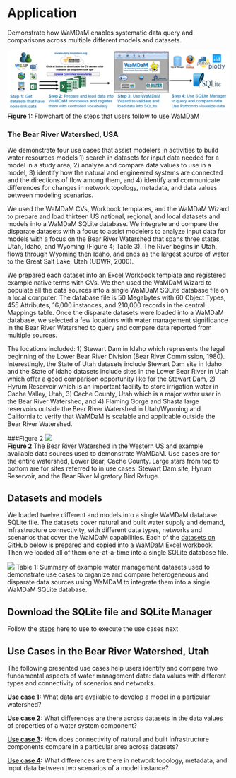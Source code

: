 # Application
Demonstrate how WaMDaM enables systematic data query and comparisons across multiple different models and datasets. 

 ![](images/Use_WaMDaM.jpg)
**Figure 1:** Flowchart of the steps that users follow to use WaMDaM   


### The Bear River Watershed, USA 
We demonstrate four use cases that assist modelers in activities to build water resources models 1) search in datasets for input data needed for a model in a study area, 2) analyze and compare data values to use in a model, 3) identify how the natural and engineered systems are connected and the directions of flow among them, and 4) identify and communicate differences for changes in network topology, metadata, and data values between modeling scenarios. 

We used the WaMDaM CVs, Workbook templates, and the WaMDaM Wizard to prepare and load thirteen US national, regional, and local datasets and models into a WaMDaM SQLite database. We integrate and compare the disparate datasets with a focus to assist modelers to analyze input data for models with a focus on the Bear River Watershed that spans three states, Utah, Idaho, and Wyoming (Figure 4; Table 3). The River begins in Utah, flows through Wyoming then Idaho, and ends as the largest source of water to the Great Salt Lake, Utah (UDWR, 2000).  

We prepared each dataset into an Excel Workbook template and registered example native terms with CVs. We then used the WaMDaM Wizard to populate all the data sources into a single WaMDaM SQLite database file on a local computer. The database file is 50 Megabytes with 60 Object Types, 455 Attributes, 16,000 instances, and 210,000 records in the central Mappings table. Once the disparate datasets were loaded into a WaMDaM database, we selected a few locations with water management significance in the Bear River Watershed to query and compare data reported from multiple sources.   

The locations included: 1) Stewart Dam in Idaho which represents the legal beginning of the Lower Bear River Division (Bear River Commission, 1980). Interestingly, the State of Utah datasets include Stewart Dam site in Idaho and the State of Idaho datasets include sites in the Lower Bear River in Utah which offer a good comparison opportunity like for the Stewart Dam, 2) Hyrum Reservoir which is an important facility to store irrigation water in Cache Valley, Utah, 3) Cache County, Utah which is a major water user in the Bear River Watershed, and 4) Flaming Gorge and Shasta large reservoirs outside the Bear River Watershed in Utah/Wyoming and California to verify that WaMDaM is scalable and applicable outside the Bear River Watershed.      


###Figure 2
![](/UseCases/images/BearWatershed.jpg)   
**Figure 2** The Bear River Watershed in the Western US and example available data sources used to demonstrate WaMDaM. Use cases are for the entire watershed, Lower Bear, Cache County. Large stars from top to bottom are for sites referred to in use cases: Stewart Dam site, Hyrum Reservoir, and the Bear River Migratory Bird Refuge. 

## Datasets and models   
We loaded twelve different and models into a single WaMDaM database SQLite file. The datasets cover natural and built water supply and demand, infrastructure connectivity, with different data types, networks and scenarios that cover the WaMDaM capabilities. 
Each of the [datasets on GitHub][1] below is prepared and copied into a WaMDaM Excel workbook. Then we loaded all of them one-at-a-time into a single SQLite database file.

![](/UseCases/images/Datasets.PNG)
Table 1: Summary of example water management datasets used to demonstrate use cases to organize and compare heterogeneous and disparate data sources using WaMDaM to integrate them into a single WaMDaM SQLite database.   

## Download the SQLite file and SQLite Manager  
Follow the [steps](/UseCases/Download) here to use to execute the use cases next


## Use Cases in the Bear River Watershed, Utah 
The following presented use cases help users identify and compare two fundamental aspects of water management data: data values with different types and connectivity of scenarios and networks.  


**[Use case 1](use_case_1):** What data are available to develop a model in a particular watershed?  

**[Use case 2](use_case_2):** What differences are there across datasets in the data values of properties of a water system component?  


**[Use case 3](use_case_3):** How does connectivity of natural and built infrastructure components compare in a particular area across datasets? 

**[Use case 4](use_case_4):** What differences are there in network topology, metadata, and input data between two scenarios of a model instance? 



[1]: https://github.com/WamdamProject/WaMDaM_UseCases/tree/master/UseCases_files/1Original_Datasets_preperation_files

